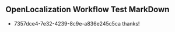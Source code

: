 ## OpenLocalization Workflow Test MarkDown
* 7357dce4-7e32-4239-8c9e-a836e245c5ca thanks!

<!--HONumber=Jul16_HO3-->


